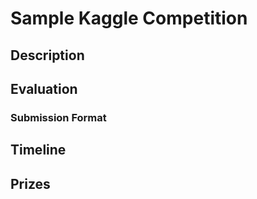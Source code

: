 # Sample Kaggle Competition

## Description

## Evaluation

### Submission Format

## Timeline

## Prizes

